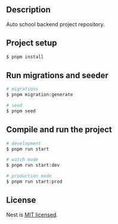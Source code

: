 ## Description

Auto school backend project repository.

## Project setup

```bash
$ pnpm install
```

## Run migrations and seeder

```bash
# migrations
$ pnpm migration:generate

# seed
$ pnpm seed
```

## Compile and run the project

```bash
# development
$ pnpm run start

# watch mode
$ pnpm run start:dev

# production mode
$ pnpm run start:prod
```

## License

Nest is [MIT licensed](https://github.com/nestjs/nest/blob/master/LICENSE).
